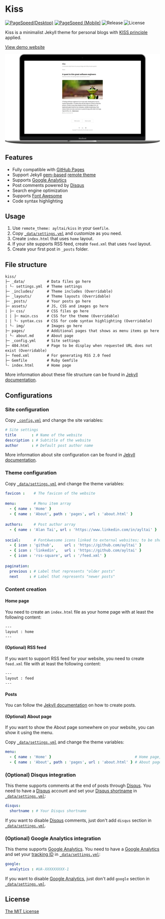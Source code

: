 # Kiss

[![PageSpeed(Desktop)](https://img.shields.io/badge/PageSpeed%20(Desktop)-100-success.svg?style=for-the-badge)](https://developers.google.com/speed/pagespeed/insights/?url=https%3A%2F%2Fayltai.github.io%2Fkiss&tab=desktop)
[![PageSpeed (Mobile)](https://img.shields.io/badge/PageSpeed%20(Mobile)-98-success.svg?style=for-the-badge)](https://developers.google.com/speed/pagespeed/insights/?url=https%3A%2F%2Fayltai.github.io%2Fkiss&tab=mobile)
![Release](https://img.shields.io/github/release/ayltai/kiss.svg?style=for-the-badge)
![License](https://img.shields.io/github/license/ayltai/kiss.svg?style=for-the-badge)

Kiss is a minimalist Jekyll theme for personal blogs with [KISS principle](https://en.wikipedia.org/wiki/KISS_principle) applied.

[View demo website](https://ayltai.github.io/kiss)

![Screenshot](screenshot.png "Screenshot")

## Features

* Fully compatible with [GitHub Pages](https://pages.github.com/)
* Support Jekyll [gem-based](https://jekyllrb.com/docs/themes/#understanding-gem-based-themes) [remote theme](https://github.blog/2017-11-29-use-any-theme-with-github-pages/)
* Supports [Google Analytics](https://analytics.google.com/analytics/web/)
* Post comments powered by [Disqus](https://disqus.com/)
* Search engine optimization
* Supports [Font Awesome](https://fontawesome.com/)
* Code syntax highlighting

## Usage

1. Use `remote_theme: ayltai/kiss` in your `Gemfile`.
2. Copy [`_data/settings.yml`](blob/master/_data/settings.yml) and customize as you need.
3. Create `index.html` that uses `home` layout.
4. If your site supports RSS feed, create `feed.xml` that uses `feed` layout.
5. Create your first post in `_posts` folder.

## File structure

```
kiss/
├─ _data/          # Data files go here
| └- settings.yml  # Theme settings
├─ _includes/      # Theme includes (Overridable)
├─ _layouts/       # Theme layouts (Overridable)
├─ _posts/         # Your posts go here
├─ assets/         # JS, CSS and images go here
| ├─ css/          # CSS files go here
| | ├─ main.css    # CSS for the theme (Overridable)
| | └- syntax.css  # CSS for code syntax highlighting (Overridable)
| └- img/          # Images go here
├─ pages/          # Additional pages that shows as menu items go here
| └- about.md      # About page
├─ _config.yml     # Site settings
├─ 404.html        # Page to be display when requested URL does not exist (Overridable)
├─ feed.xml        # For generating RSS 2.0 feed
├─ Gemfile         # Ruby Gemfile
└- index.html      # Home page
```

More information about these file structure can be found in [Jekyll documentation](https://jekyllrb.com/docs/structure/).

## Configurations

### Site configuration

Copy [`_config.yml`](blob/master/_config.yml) and change the site variables:

```yml
# Site settings
title       : # Name of the website
description : # Subtitle of the website
author      : # Default post author name
```

More information about site configuration can be found in [Jekyll documentation](https://jekyllrb.com/docs/configuration/).

### Theme configuration

Copy [`_data/settings.yml`](blob/master/_data/settings.yml) and change the theme variables:

```yml
favicon :    # The favicon of the website

menu:        # Menu item array
  - { name : 'Home' }
  - { name : 'About', path : 'pages', url : 'about.html' }

authors:     # Post author array
  - { name : 'Alan Tai', url : 'https://www.linkedin.com/in/ayltai' }

social:      # FontAwesome icons linked to external websites; to be shown in footer
  - { icon : 'github',     url : 'https://github.com/ayltai' }
  - { icon : 'linkedin',   url : 'https://github.com/ayltai' }
  - { icon : 'rss-square', url : '/feed.xml' }

pagination:
  previous : # Label that represents "older posts"
  next     : # Label that represents "newer posts"

```

### Content creation

#### Home page

You need to create an `index.html` file as your home page with at least the following content:

```
---
layout : home
---
```

#### (Optional) RSS feed

If you want to support RSS feed for your website, you need to create `feed.xml` file with at least the following content:

```
---
layout : feed
---
```

#### Posts

You can follow the [Jekyll documentation](https://jekyllrb.com/docs/posts/) on how to create posts.

#### (Optional) About page

If you want to show the About page somewhere on your website, you can show it using the menu.

Copy [`_data/settings.yml`](blob/master/_data/settings.yml) and change the theme variables:

```yml
menu:
  - { name : 'Home' }                                      # Home page, the path is [Base URL]
  - { name : 'About', path : 'pages', url : 'about.html' } # About page, the path is [Base URL]/pages/about.html
```

### (Optional) Disqus integration

This theme supports comments at the end of posts through [Disqus](https://disqus.com/). You need to have a [Disqus](https://disqus.com/) account and set your [Disqus shortname](https://help.disqus.com/customer/portal/articles/466208) in [`_data/settings.yml`](blob/master/_data/settings.yml):

```yml
disqus:
  shortname : # Your Disqus shortname
```

If you want to disable [Disqus](https://disqus.com/) comments, just don't add `disqus` section in [`_data/settings.yml`](blob/master/_data/settings.yml).

### (Optional) Google Analytics integration

This theme supports [Google Analytics](https://analytics.google.com/analytics/web/). You need to have a [Google Analytics](https://analytics.google.com/analytics/web/) and set your [tracking ID](https://support.google.com/analytics/answer/1008080?visit_id=636988589985352940-1664182305&rd=1#GAID) in [`_data/settings.yml`](blob/master/_data/settings.yml):

```yml
google:
  analytics : #UA-XXXXXXXXX-1
```

If you want to disable [Google Analytics](https://analytics.google.com/analytics/web/), just don't add `google` section in [`_data/settings.yml`](blob/master/_data/settings.yml).

## License

[The MIT License](blob/master/LICENSE)
